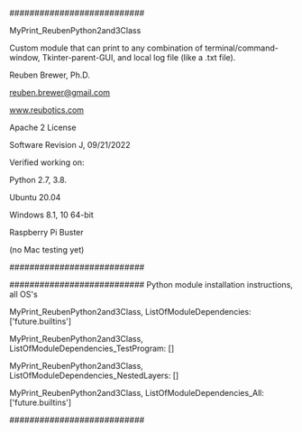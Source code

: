 ###########################

MyPrint_ReubenPython2and3Class

Custom module that can print to any combination of terminal/command-window, Tkinter-parent-GUI, and local log file (like a .txt file).

Reuben Brewer, Ph.D.

reuben.brewer@gmail.com

www.reubotics.com

Apache 2 License

Software Revision J, 09/21/2022

Verified working on:

Python 2.7, 3.8.

Ubuntu 20.04

Windows 8.1, 10 64-bit

Raspberry Pi Buster 

(no Mac testing yet)

###########################

########################### Python module installation instructions, all OS's

MyPrint_ReubenPython2and3Class, ListOfModuleDependencies: ['future.builtins']

MyPrint_ReubenPython2and3Class, ListOfModuleDependencies_TestProgram: []

MyPrint_ReubenPython2and3Class, ListOfModuleDependencies_NestedLayers: []

MyPrint_ReubenPython2and3Class, ListOfModuleDependencies_All: ['future.builtins']

###########################
